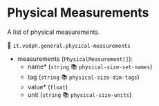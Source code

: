 # Physical Measurements

A list of physical measurements.

🔑 `it.vedph.general.physical-measurements`

- measurements (`PhysicalMeasurement[]`):
  - name\* (`string` 📚 `physical-size-set-names`)
  - tag (`string` 📚 `physical-size-dim-tags`)
  - value\* (`float`)
  - unit (`string` 📚 `physical-size-units`)
